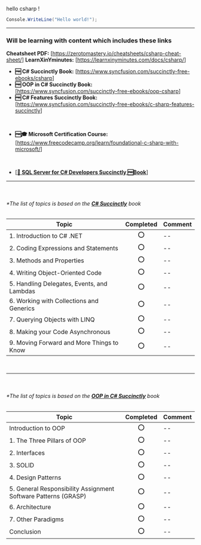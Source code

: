 hello csharp !

```csharp
Console.WriteLine("Hello world!");
```

---

### Will be learning with content which includes these links

**Cheatsheet PDF:** [<https://zerotomastery.io/cheatsheets/csharp-cheat-sheet/>]
**LearnXinYminutes:** [<https://learnxinyminutes.com/docs/csharp/>]

- **🆓 C# Succinctly Book:** [<https://www.syncfusion.com/succinctly-free-ebooks/csharp>]
- **🆓 OOP in C# Succinctly Book:**  [<https://www.syncfusion.com/succinctly-free-ebooks/oop-csharp>]
- **🆓 C# Features Succinctly Book:**  [<https://www.syncfusion.com/succinctly-free-ebooks/c-sharp-features-succinctly>]

<br/>

- **🆓🎓 Microsoft Certification Course:** [<https://www.freecodecamp.org/learn/foundational-c-sharp-with-microsoft/>]

<br/>

- [[**🧰 SQL Server for C# Developers Succinctly 🆓Book**](https://www.syncfusion.com/succinctly-free-ebooks/sql-server-for-c-sharp-developers-succinctly)]

---

<br/>

###### *The list of topics is based on the [**C# Succinctly**](https://www.syncfusion.com/succinctly-free-ebooks/csharp) book

|Topic | Completed | Comment|
|---|:---:|---|
|1. Introduction to C# .NET|⭕|--|
|2. Coding Expressions and Statements|⭕|--|
|3. Methods and Properties|⭕|--|
|4. Writing Object-Oriented Code|⭕|--|
|5. Handling Delegates, Events, and Lambdas|⭕|--|
|6. Working with Collections and Generics|⭕|--|
|7. Querying Objects with LINQ|⭕|--|
|8. Making your Code Asynchronous|⭕|--|
|9. Moving Forward and More Things to Know|⭕|--|

<br/>

---

<br/>

###### *The list of topics is based on the [**OOP in C# Succinctly**](https://www.syncfusion.com/succinctly-free-ebooks/oop-csharp) book

|Topic | Completed | Comment|
|---|:---:|---|
|Introduction to OOP |⭕|--|
|1. The Three Pillars of OOP|⭕|--|
|2. Interfaces|⭕|--|
|3. SOLID|⭕|--|
|4. Design Patterns|⭕|--|
|5. General Responsibility Assignment Software Patterns (GRASP)|⭕|--|
|6. Architecture|⭕|--|
|7. Other Paradigms|⭕|--|
|Conclusion|⭕|--|
